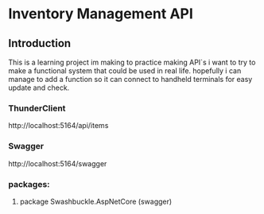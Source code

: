 # Inventory Management API

## Introduction
This is a learning project im making to practice making API`s 
i want to try to make a functional system that could be used in real life.
hopefully i can manage to add a function so it can connect to handheld terminals for easy update and check.



### ThunderClient
http://localhost:5164/api/items

### Swagger
http://localhost:5164/swagger





### packages:

1. package Swashbuckle.AspNetCore (swagger)